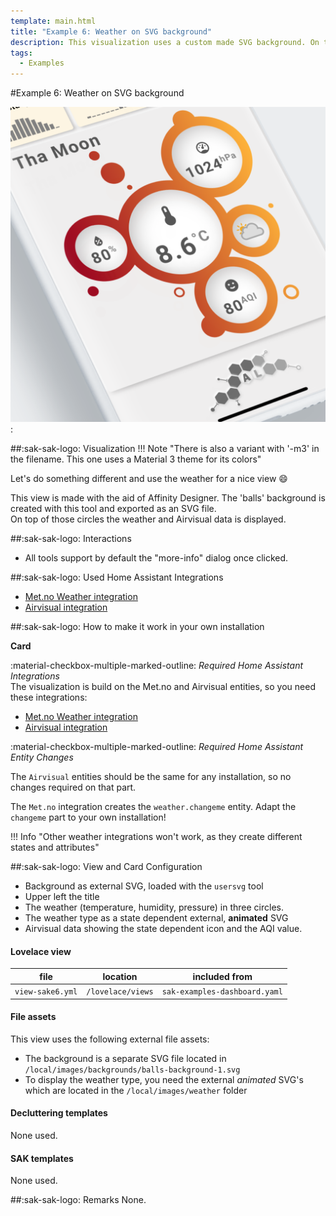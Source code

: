 ```yaml
---
template: main.html
title: "Example 6: Weather on SVG background"
description: This visualization uses a custom made SVG background. On top of those circles the weather and Airvisual data is displayed.
tags:
  - Examples
---
```

#Example 6: Weather on SVG background

![AmoebeLabs Swiss Army Knife Custom Card Example 6 - Weather on SVG background]:

##:sak-sak-logo: Visualization
!!! Note "There is also a variant with '-m3' in the filename. This one uses a Material 3 theme for its colors"
    
Let's do something different and use the weather for a nice view :smile:

This view is made with the aid of Affinity Designer. The 'balls' background is created with this tool and exported as an SVG file.
<br>On top of those circles the weather and Airvisual data is displayed.

##:sak-sak-logo: Interactions
- All tools support by default the "more-info" dialog once clicked.

##:sak-sak-logo: Used Home Assistant Integrations
- [Met.no Weather integration](https://www.home-assistant.io/integrations/met/)
- [Airvisual integration](https://www.home-assistant.io/integrations/airvisual/)

##:sak-sak-logo: How to make it work in your own installation

**Card**

:material-checkbox-multiple-marked-outline: _Required Home Assistant Integrations_<br>
The visualization is build on the Met.no and Airvisual entities, so you need these integrations:

- [Met.no Weather integration](https://www.home-assistant.io/integrations/met/)
- [Airvisual integration](https://www.home-assistant.io/integrations/airvisual/)

:material-checkbox-multiple-marked-outline: _Required Home Assistant Entity Changes_<br>

The `Airvisual` entities should be the same for any installation, so no changes required on that part.

The `Met.no` integration creates the `weather.changeme` entity. Adapt the `changeme` part to your own installation!

!!! Info "Other weather integrations won't work, as they create different states and attributes"

##:sak-sak-logo: View and Card Configuration
- Background as external SVG, loaded with the `usersvg` tool
- Upper left the title
- The weather (temperature, humidity, pressure) in three circles.
- The weather type as a state dependent external, **animated** SVG
- Airvisual data showing the state dependent icon and the AQI value.

#### Lovelace view
| file | location | included from |
| ---- | -------- | ------------- |
| `view-sake6.yml` | `/lovelace/views` | `sak-examples-dashboard.yaml`|

#### File assets
This view uses the following external file assets:

- The background is a separate SVG file located in `/local/images/backgrounds/balls-background-1.svg`
- To display the weather type, you need the external *animated* SVG's which are located in the `/local/images/weather` folder

#### Decluttering templates
None used.

#### SAK templates
None used.

##:sak-sak-logo: Remarks
None.

<!-- Image references -->

[AmoebeLabs Swiss Army Knife Custom Card Example 6 - Weather on SVG background]: ../assets/screenshots/sak-example-6.png "Swiss Army Knife Example 6 - Weather on SVG background"